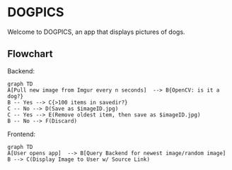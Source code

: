 # DOGPICS

Welcome to DOGPICS, an app that displays pictures of dogs.  




## Flowchart


Backend:
```mermaid
graph TD
A[Pull new image from Imgur every n seconds]  --> B{OpenCV: is it a dog?}
B -- Yes --> C{>100 items in savedir?} 
C -- No --> D(Save as $imageID.jpg)
C -- Yes --> E(Remove oldest item, then save as $imageID.jpg)
B -- No --> F(Discard)

```

Frontend:
```mermaid
graph TD
A[User opens app]  --> B[Query Backend for newest image/random image]
B --> C(Display Image to User w/ Source Link)


```

